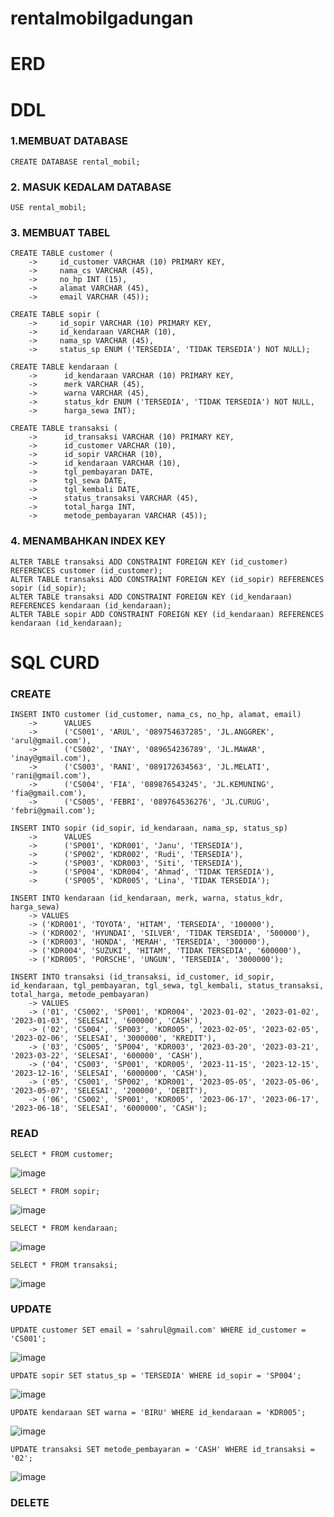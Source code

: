 # rentalmobilgadungan

# ERD

# DDL 

### 1.MEMBUAT DATABASE
```
CREATE DATABASE rental_mobil;
```
### 2. MASUK KEDALAM DATABASE
```
USE rental_mobil;
```
### 3. MEMBUAT TABEL
```
CREATE TABLE customer (
    ->     id_customer VARCHAR (10) PRIMARY KEY,
    ->     nama_cs VARCHAR (45),
    ->     no_hp INT (15),
    ->     alamat VARCHAR (45),
    ->     email VARCHAR (45));
```
```
CREATE TABLE sopir (
    ->     id_sopir VARCHAR (10) PRIMARY KEY,
    ->     id_kendaraan VARCHAR (10),
    ->     nama_sp VARCHAR (45),
    ->     status_sp ENUM ('TERSEDIA', 'TIDAK TERSEDIA') NOT NULL);
```
```
CREATE TABLE kendaraan (
    ->      id_kendaraan VARCHAR (10) PRIMARY KEY,
    ->      merk VARCHAR (45),
    ->      warna VARCHAR (45),
    ->      status_kdr ENUM ('TERSEDIA', 'TIDAK TERSEDIA') NOT NULL,
    ->      harga_sewa INT);
```
```
CREATE TABLE transaksi (
    ->      id_transaksi VARCHAR (10) PRIMARY KEY,
    ->      id_customer VARCHAR (10),
    ->      id_sopir VARCHAR (10),
    ->      id_kendaraan VARCHAR (10),
    ->      tgl_pembayaran DATE,
    ->      tgl_sewa DATE,
    ->      tgl_kembali DATE,
    ->      status_transaksi VARCHAR (45),
    ->      total_harga INT,
    ->      metode_pembayaran VARCHAR (45));
```
### 4. MENAMBAHKAN INDEX KEY
```
ALTER TABLE transaksi ADD CONSTRAINT FOREIGN KEY (id_customer) REFERENCES customer (id_customer);
ALTER TABLE transaksi ADD CONSTRAINT FOREIGN KEY (id_sopir) REFERENCES sopir (id_sopir);
ALTER TABLE transaksi ADD CONSTRAINT FOREIGN KEY (id_kendaraan) REFERENCES kendaraan (id_kendaraan);
ALTER TABLE sopir ADD CONSTRAINT FOREIGN KEY (id_kendaraan) REFERENCES kendaraan (id_kendaraan);
```

# SQL CURD
### CREATE
```
INSERT INTO customer (id_customer, nama_cs, no_hp, alamat, email)
    ->      VALUES
    ->      ('CS001', 'ARUL', '089754637285', 'JL.ANGGREK', 'arul@gmail.com'),
    ->      ('CS002', 'INAY', '089654236789', 'JL.MAWAR', 'inay@gmail.com'),
    ->      ('CS003', 'RANI', '089172634563', 'JL.MELATI', 'rani@gmail.com'),
    ->      ('CS004', 'FIA', '089876543245', 'JL.KEMUNING', 'fia@gmail.com'),
    ->      ('CS005', 'FEBRI', '089764536276', 'JL.CURUG', 'febri@gmail.com');
```
```
INSERT INTO sopir (id_sopir, id_kendaraan, nama_sp, status_sp)
    ->      VALUES
    ->      ('SP001', 'KDR001', 'Janu', 'TERSEDIA'),
    ->      ('SP002', 'KDR002', 'Rudi', 'TERSEDIA'),
    ->      ('SP003', 'KDR003', 'Siti', 'TERSEDIA'),
    ->      ('SP004', 'KDR004', 'Ahmad', 'TIDAK TERSEDIA'),
    ->      ('SP005', 'KDR005', 'Lina', 'TIDAK TERSEDIA');
```
```
INSERT INTO kendaraan (id_kendaraan, merk, warna, status_kdr, harga_sewa)
    -> VALUES
    -> ('KDR001', 'TOYOTA', 'HITAM', 'TERSEDIA', '100000'),
    -> ('KDR002', 'HYUNDAI', 'SILVER', 'TIDAK TERSEDIA', '500000'),
    -> ('KDR003', 'HONDA', 'MERAH', 'TERSEDIA', '300000'),
    -> ('KDR004', 'SUZUKI', 'HITAM', 'TIDAK TERSEDIA', '600000'),
    -> ('KDR005', 'PORSCHE', 'UNGUN', 'TERSEDIA', '3000000');
```
```
INSERT INTO transaksi (id_transaksi, id_customer, id_sopir, id_kendaraan, tgl_pembayaran, tgl_sewa, tgl_kembali, status_transaksi, total_harga, metode_pembayaran)
    -> VALUES
    -> ('01', 'CS002', 'SP001', 'KDR004', '2023-01-02', '2023-01-02', '2023-01-03', 'SELESAI', '600000', 'CASH'),
    -> ('02', 'CS004', 'SP003', 'KDR005', '2023-02-05', '2023-02-05', '2023-02-06', 'SELESAI', '3000000', 'KREDIT'),
    -> ('03', 'CS005', 'SP004', 'KDR003', '2023-03-20', '2023-03-21', '2023-03-22', 'SELESAI', '600000', 'CASH'),
    -> ('04', 'CS003', 'SP001', 'KDR005', '2023-11-15', '2023-12-15', '2023-12-16', 'SELESAI', '6000000', 'CASH'),
    -> ('05', 'CS001', 'SP002', 'KDR001', '2023-05-05', '2023-05-06', '2023-05-07', 'SELESAI', '200000', 'DEBIT'),
    -> ('06', 'CS002', 'SP001', 'KDR005', '2023-06-17', '2023-06-17', '2023-06-18', 'SELESAI', '6000000', 'CASH');
```

### READ

```
SELECT * FROM customer;
```
![image](https://github.com/inayy12/rentalmobilgadungan/assets/115867315/5b112f5b-ccf4-4885-bdee-559266b2ad39)

```
SELECT * FROM sopir;
```
![image](https://github.com/inayy12/rentalmobilgadungan/assets/115867315/03270eb4-ede1-4487-bd75-0fed73f5cad8)

```
SELECT * FROM kendaraan;
```
![image](https://github.com/inayy12/rentalmobilgadungan/assets/115867315/6a38ee65-89b6-4a0d-a46b-0eca49ba14db)

```
SELECT * FROM transaksi;
```
![image](https://github.com/inayy12/rentalmobilgadungan/assets/115867315/b0c5b6d2-94a7-474d-9365-90822c4c1ed3)

### UPDATE

```
UPDATE customer SET email = 'sahrul@gmail.com' WHERE id_customer = 'CS001';
```
![image](https://github.com/inayy12/rentalmobilgadungan/assets/115867315/32a5614f-9360-4266-ad70-909780462769)

```
UPDATE sopir SET status_sp = 'TERSEDIA' WHERE id_sopir = 'SP004';
```
![image](https://github.com/inayy12/rentalmobilgadungan/assets/115867315/ed9fdae0-600e-4664-8b77-b8d220e80296)

```
UPDATE kendaraan SET warna = 'BIRU' WHERE id_kendaraan = 'KDR005';
```
![image](https://github.com/inayy12/rentalmobilgadungan/assets/115867315/9dd4bc05-27bd-47c4-a31d-c7e06ad756ff)

```
UPDATE transaksi SET metode_pembayaran = 'CASH' WHERE id_transaksi = '02';
```
![image](https://github.com/inayy12/rentalmobilgadungan/assets/115867315/867ef90d-9f74-4d0a-9a21-a6ade39790d3)

### DELETE


